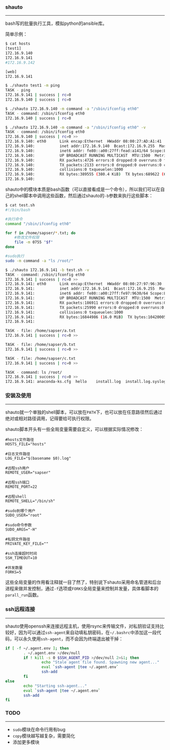 ### shauto
------
bash写的批量执行工具，模拟python的ansible库。

简单示例：
```bash
$ cat hosts 
[test1]
172.16.9.140
172.16.9.141
#172.16.9.142

[web]
172.16.9.141

$ ./shauto test1 -m ping
TASK - ping
172.16.9.141 | success | rc=0
172.16.9.140 | success | rc=0

$ ./shauto 172.16.9.140 -m command -a "/sbin/ifconfig eth0"
TASK - command: /sbin/ifconfig eth0
172.16.9.140 | success | rc=0

$ ./shauto 172.16.9.140 -m command -a "/sbin/ifconfig eth0" -v
TASK - command: /sbin/ifconfig eth0
172.16.9.140 | success | rc=0 >>
172.16.9.140: eth0      Link encap:Ethernet  HWaddr 08:00:27:AD:A1:41  
172.16.9.140:           inet addr:172.16.9.140  Bcast:172.16.9.255  Mask:255.255.255.0
172.16.9.140:           inet6 addr: fe80::a00:27ff:fead:a141/64 Scope:Link
172.16.9.140:           UP BROADCAST RUNNING MULTICAST  MTU:1500  Metric:1
172.16.9.140:           RX packets:4726 errors:0 dropped:0 overruns:0 frame:0
172.16.9.140:           TX packets:2133 errors:0 dropped:0 overruns:0 carrier:0
172.16.9.140:           collisions:0 txqueuelen:1000 
172.16.9.140:           RX bytes:389555 (380.4 KiB)  TX bytes:689622 (673.4 KiB)
172.16.9.140: 
```

shauto中的模块本质是bash函数（可以直接看成是一个命令），所以我们可以在自己的shell脚本中调用这些函数，然后通过shauto的`-b`参数来执行这些脚本：
```bash
$ cat test.sh 
#!/bin/bash

#执行命令
command "/sbin/ifconfig eth0"

for f in /home/sapser/*.txt; do
    #修改文件权限
    file -m 0755 "$f"
done

#sudo执行
sudo -m command -a "ls /root/"

$ ./shauto 172.16.9.141 -b test.sh -v
TASK - command: /sbin/ifconfig eth0
172.16.9.141 | success | rc=0 >>
172.16.9.141: eth0      Link encap:Ethernet  HWaddr 08:00:27:97:96:30  
172.16.9.141:           inet addr:172.16.9.141  Bcast:172.16.9.255  Mask:255.255.255.0
172.16.9.141:           inet6 addr: fe80::a00:27ff:fe97:9630/64 Scope:Link
172.16.9.141:           UP BROADCAST RUNNING MULTICAST  MTU:1500  Metric:1
172.16.9.141:           RX packets:186911 errors:0 dropped:0 overruns:0 frame:0
172.16.9.141:           TX packets:25990 errors:0 dropped:0 overruns:0 carrier:0
172.16.9.141:           collisions:0 txqueuelen:1000 
172.16.9.141:           RX bytes:16844986 (16.0 MiB)  TX bytes:10420005 (9.9 MiB)
172.16.9.141: 

TASK - file: /home/sapser/a.txt
172.16.9.141 | success | rc=0 >>

TASK - file: /home/sapser/b.txt
172.16.9.141 | success | rc=0 >>

TASK - file: /home/sapser/c.txt
172.16.9.141 | success | rc=0 >>

TASK - command: ls /root/
172.16.9.141 | success | rc=0 >>
172.16.9.141: anaconda-ks.cfg  hello    install.log  install.log.syslog
```

### 安装及使用
------
shauto就一个单独的shell脚本，可以放在`PATH`下，也可以放在任意路径然后通过绝对或相对路径调用，记得要给可执行权限。

shauto脚本开头有一些全局变量需要自定义，可以根据实际情况修改：
```
#hosts文件路径
HOSTS_FILE="hosts"

#日志文件路径
LOG_FILE="$(basename $0).log"

#远程ssh用户
REMOTE_USER="sapser"

#远程ssh端口
REMOTE_PORT=22

#远程shell
REMOTE_SHELL="/bin/sh"

#sudo到哪个用户
SUDO_USER="root"

#sudo命令参数
SUDO_ARGS="-H"

#私钥文件路径
PRIVATE_KEY_FILE=""

#ssh连接超时时间
SSH_TIMEOUT=10

#并发数量
FORKS=5
```
这些全局变量的作用看注释就一目了然了，特别说下shauto采用命名管道和后台进程来做并发控制，通过`-f`选项或`FORKS`全局变量来控制并发量，具体看脚本的`parall_run`函数。


### ssh远程连接
------
shauto使用openssh来连接远程主机，使用rsync来传输文件，对私钥验证支持比较好，因为可以通过`ssh-agent`来自动填私钥密码，在`~/.bashrc`中添加这一段代码，可以永久使用`ssh-agent`，而不会因为终端退出被干掉：
```bash
if [ -f ~/.agent.env ]; then
        . ~/.agent.env >/dev/null
        if ! kill -s 0 $SSH_AGENT_PID >/dev/null 2>&1; then
                echo "Stale agent file found. Spawning new agent..."
                eval `ssh-agent |tee ~/.agent.env`
                ssh-add
        fi
else
        echo "Starting ssh-agent..."
        eval `ssh-agent |tee ~/.agent.env`
        ssh-add
fi
```


### TODO
------
- `sudo`模块在命令行用有bug
- `copy`模块越写越复杂，需要简化
- 添加更多模块
